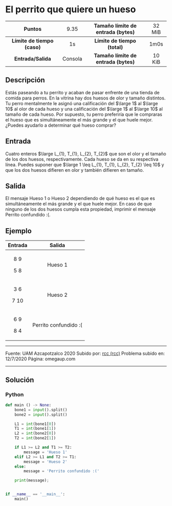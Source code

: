 # El perrito que quiere un hueso

|           Puntos          |<span style="font-weight: normal;">9.35</span>|  Tamaño límite de entrada (bytes)  |<span style="font-weight: normal;">32 MiB</span>|
|      :------------:       |               :------------:                 |           :------------:           | :------------: |
|**Límite de tiempo (caso)**|                     1s                       |    **Límite de tiempo (total)**    |      1m0s      |
|     **Entrada/Salida**    |                  Consola                     |**Tamaño límite de entrada (bytes)**|     10 KiB     |


## Descripción
Estás paseando a tu perrito y acaban de pasar enfrente de una tienda de comida para perros. En la vitrina hay dos huesos de olor y tamaño distintos. Tu perro mentalmente le asignó una calificación del $\large 1$ al $\large 10$ al olor de cada hueso y una calificación del $\large 1$ al $\large 10$ al tamaño de cada hueso. Por supuesto, tu perro preferiría que le compraras el hueso que es simultáneamente el más grande y el que huele mejor. ¿Puedes ayudarlo a determinar qué hueso comprar?

## Entrada
Cuatro enteros $\large L_{1}, T_{1}, L_{2}, T_{2}$  que son el olor y el tamaño de los dos huesos, respectivamente. Cada hueso se da en su respectiva línea. Puedes suponer que $\large 1 \leq L_{1}, T_{1}, L_{2}, T_{2} \leq 10$ y que los dos huesos difieren en olor y también difieren en tamaño.

## Salida
El mensaje Hueso 1 o Hueso 2 dependiendo de qué hueso es el que es simultáneamente el más grande y el que huele mejor. En caso de que ninguno de los dos huesos cumpla esta propiedad, imprimir el mensaje Perrito confundido :(.

## Ejemplo
<table style="text-align: center;" >
    <thead>
        <tr>
            <th>Entrada</th>
            <th>Salida</th>
        </tr>
    </thead>
    <tbody>
        <tr>
            <td>
                <p>8 9</p>
                <p>5 8</p>
            </td>
            <td>Hueso 1</td>
        </tr>
        <tr>
            <td>
                <p>3 6</p>
                <p>7 10</p>
            </td>
            <td>Hueso 2</td>
        </tr>
        <tr>
            <td>
                <p>6 9</p>
                <p>8 4</p>
            </td>
            <td>Perrito confundido :(</td>
        </tr>
    </tbody>
</table>

------------

Fuente: UAM Azcapotzalco 2020
Subido por: [rcc (rcc)](https://omegaup.com/profile/rcc/ "rcc (rcc)")
Problema subido en: 12/7/2020
Página: omegaup.com

------------

## Solución
### Python
```py
def main () -> None:
    bone1 = input().split()
    bone2 = input().split()

    L1 = int(bone1[0])
    T1 = int(bone1[1])
    L2 = int(bone2[0])
    T2 = int(bone2[1])

    if L1 >= L2 and T1 >= T2:
        message = 'Hueso 1'
    elif L2 >= L1 and T2 >= T1:
        message = 'Hueso 2'
    else:
        message = 'Perrito confundido :('

    print(message);


if __name__ == '__main__':
    main()
```